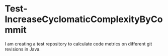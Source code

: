 # Test-IncreaseCyclomaticComplexityByCommit
I am creating a test repository to calculate code metrics on different git revisions in Java.
